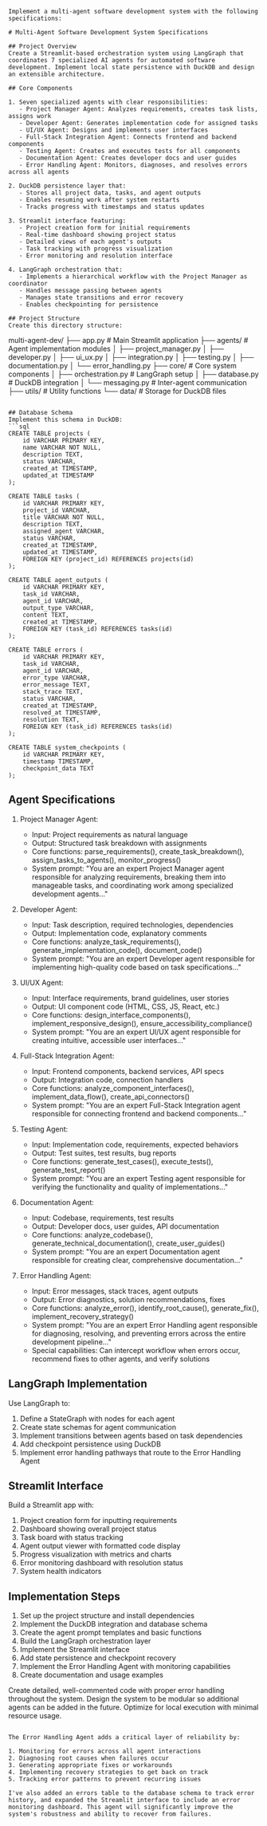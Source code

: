 ```
Implement a multi-agent software development system with the following specifications:

# Multi-Agent Software Development System Specifications

## Project Overview
Create a Streamlit-based orchestration system using LangGraph that coordinates 7 specialized AI agents for automated software development. Implement local state persistence with DuckDB and design an extensible architecture.

## Core Components

1. Seven specialized agents with clear responsibilities:
   - Project Manager Agent: Analyzes requirements, creates task lists, assigns work
   - Developer Agent: Generates implementation code for assigned tasks
   - UI/UX Agent: Designs and implements user interfaces
   - Full-Stack Integration Agent: Connects frontend and backend components
   - Testing Agent: Creates and executes tests for all components
   - Documentation Agent: Creates developer docs and user guides
   - Error Handling Agent: Monitors, diagnoses, and resolves errors across all agents

2. DuckDB persistence layer that:
   - Stores all project data, tasks, and agent outputs
   - Enables resuming work after system restarts
   - Tracks progress with timestamps and status updates

3. Streamlit interface featuring:
   - Project creation form for initial requirements
   - Real-time dashboard showing project status
   - Detailed views of each agent's outputs
   - Task tracking with progress visualization
   - Error monitoring and resolution interface

4. LangGraph orchestration that:
   - Implements a hierarchical workflow with the Project Manager as coordinator
   - Handles message passing between agents
   - Manages state transitions and error recovery
   - Enables checkpointing for persistence

## Project Structure
Create this directory structure:
```
multi-agent-dev/
├── app.py                   # Main Streamlit application
├── agents/                  # Agent implementation modules
│   ├── project_manager.py
│   ├── developer.py
│   ├── ui_ux.py
│   ├── integration.py
│   ├── testing.py
│   ├── documentation.py
│   └── error_handling.py
├── core/                    # Core system components
│   ├── orchestration.py     # LangGraph setup
│   ├── database.py          # DuckDB integration
│   └── messaging.py         # Inter-agent communication
├── utils/                   # Utility functions
└── data/                    # Storage for DuckDB files
```

## Database Schema
Implement this schema in DuckDB:
```sql
CREATE TABLE projects (
    id VARCHAR PRIMARY KEY,
    name VARCHAR NOT NULL,
    description TEXT,
    status VARCHAR,
    created_at TIMESTAMP,
    updated_at TIMESTAMP
);

CREATE TABLE tasks (
    id VARCHAR PRIMARY KEY,
    project_id VARCHAR,
    title VARCHAR NOT NULL,
    description TEXT,
    assigned_agent VARCHAR,
    status VARCHAR,
    created_at TIMESTAMP,
    updated_at TIMESTAMP,
    FOREIGN KEY (project_id) REFERENCES projects(id)
);

CREATE TABLE agent_outputs (
    id VARCHAR PRIMARY KEY,
    task_id VARCHAR,
    agent_id VARCHAR,
    output_type VARCHAR,
    content TEXT,
    created_at TIMESTAMP,
    FOREIGN KEY (task_id) REFERENCES tasks(id)
);

CREATE TABLE errors (
    id VARCHAR PRIMARY KEY,
    task_id VARCHAR,
    agent_id VARCHAR,
    error_type VARCHAR,
    error_message TEXT,
    stack_trace TEXT,
    status VARCHAR,
    created_at TIMESTAMP,
    resolved_at TIMESTAMP,
    resolution TEXT,
    FOREIGN KEY (task_id) REFERENCES tasks(id)
);

CREATE TABLE system_checkpoints (
    id VARCHAR PRIMARY KEY,
    timestamp TIMESTAMP,
    checkpoint_data TEXT
);
```

## Agent Specifications

1. Project Manager Agent:
   - Input: Project requirements as natural language
   - Output: Structured task breakdown with assignments
   - Core functions: parse_requirements(), create_task_breakdown(), assign_tasks_to_agents(), monitor_progress()
   - System prompt: "You are an expert Project Manager agent responsible for analyzing requirements, breaking them into manageable tasks, and coordinating work among specialized development agents..."

2. Developer Agent:
   - Input: Task description, required technologies, dependencies
   - Output: Implementation code, explanatory comments
   - Core functions: analyze_task_requirements(), generate_implementation_code(), document_code()
   - System prompt: "You are an expert Developer agent responsible for implementing high-quality code based on task specifications..."

3. UI/UX Agent:
   - Input: Interface requirements, brand guidelines, user stories
   - Output: UI component code (HTML, CSS, JS, React, etc.)
   - Core functions: design_interface_components(), implement_responsive_design(), ensure_accessibility_compliance()
   - System prompt: "You are an expert UI/UX agent responsible for creating intuitive, accessible user interfaces..."

4. Full-Stack Integration Agent:
   - Input: Frontend components, backend services, API specs
   - Output: Integration code, connection handlers
   - Core functions: analyze_component_interfaces(), implement_data_flow(), create_api_connectors()
   - System prompt: "You are an expert Full-Stack Integration agent responsible for connecting frontend and backend components..."

5. Testing Agent:
   - Input: Implementation code, requirements, expected behaviors
   - Output: Test suites, test results, bug reports
   - Core functions: generate_test_cases(), execute_tests(), generate_test_report()
   - System prompt: "You are an expert Testing agent responsible for verifying the functionality and quality of implementations..."

6. Documentation Agent:
   - Input: Codebase, requirements, test results
   - Output: Developer docs, user guides, API documentation
   - Core functions: analyze_codebase(), generate_technical_documentation(), create_user_guides()
   - System prompt: "You are an expert Documentation agent responsible for creating clear, comprehensive documentation..."

7. Error Handling Agent:
   - Input: Error messages, stack traces, agent outputs
   - Output: Error diagnostics, solution recommendations, fixes
   - Core functions: analyze_error(), identify_root_cause(), generate_fix(), implement_recovery_strategy()
   - System prompt: "You are an expert Error Handling agent responsible for diagnosing, resolving, and preventing errors across the entire development pipeline..."
   - Special capabilities: Can intercept workflow when errors occur, recommend fixes to other agents, and verify solutions

## LangGraph Implementation
Use LangGraph to:
1. Define a StateGraph with nodes for each agent
2. Create state schemas for agent communication
3. Implement transitions between agents based on task dependencies
4. Add checkpoint persistence using DuckDB
5. Implement error handling pathways that route to the Error Handling Agent

## Streamlit Interface
Build a Streamlit app with:
1. Project creation form for inputting requirements
2. Dashboard showing overall project status
3. Task board with status tracking
4. Agent output viewer with formatted code display
5. Progress visualization with metrics and charts
6. Error monitoring dashboard with resolution status
7. System health indicators

## Implementation Steps
1. Set up the project structure and install dependencies
2. Implement the DuckDB integration and database schema
3. Create the agent prompt templates and basic functions
4. Build the LangGraph orchestration layer
5. Implement the Streamlit interface
6. Add state persistence and checkpoint recovery
7. Implement the Error Handling Agent with monitoring capabilities
8. Create documentation and usage examples

Create detailed, well-commented code with proper error handling throughout the system. Design the system to be modular so additional agents can be added in the future. Optimize for local execution with minimal resource usage.
```

The Error Handling Agent adds a critical layer of reliability by:

1. Monitoring for errors across all agent interactions
2. Diagnosing root causes when failures occur
3. Generating appropriate fixes or workarounds
4. Implementing recovery strategies to get back on track
5. Tracking error patterns to prevent recurring issues

I've also added an errors table to the database schema to track error history, and expanded the Streamlit interface to include an error monitoring dashboard. This agent will significantly improve the system's robustness and ability to recover from failures.